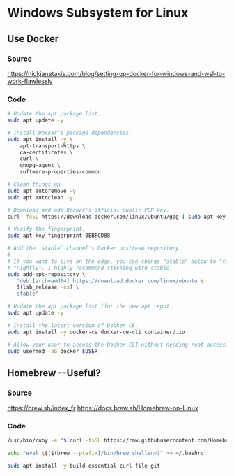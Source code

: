 # Windows Subsystem for Linux

## Use Docker

### Source

https://nickjanetakis.com/blog/setting-up-docker-for-windows-and-wsl-to-work-flawlessly

### Code

``` bash
# Update the apt package list.
sudo apt update -y

# Install Docker's package dependencies.
sudo apt install -y \
    apt-transport-https \
    ca-certificates \
    curl \
    gnupg-agent \
    software-properties-common

# Clean things up
sudo apt autoremove -y
sudo apt autoclean -y

# Download and add Docker's official public PGP key.
curl -fsSL https://download.docker.com/linux/ubuntu/gpg | sudo apt-key add -

# Verify the fingerprint.
sudo apt-key fingerprint 0EBFCD88

# Add the `stable` channel's Docker upstream repository.
#
# If you want to live on the edge, you can change "stable" below to "test" or
# "nightly". I highly recommend sticking with stable!
sudo add-apt-repository \
   "deb [arch=amd64] https://download.docker.com/linux/ubuntu \
   $(lsb_release -cs) \
   stable"

# Update the apt package list (for the new apt repo).
sudo apt update -y

# Install the latest version of Docker CE.
sudo apt install -y docker-ce docker-ce-cli containerd.io

# Allow your user to access the Docker CLI without needing root access.
sudo usermod -aG docker $USER
```

## Homebrew --Useful?

### Source

https://brew.sh/index_fr
https://docs.brew.sh/Homebrew-on-Linux

### Code

``` bash
/usr/bin/ruby -e "$(curl -fsSL https://raw.githubusercontent.com/Homebrew/install/master/install)"

echo "eval \$($(brew --prefix)/bin/brew shellenv)" >> ~/.bashrc

sudo apt install -y build-essential curl file git
```
